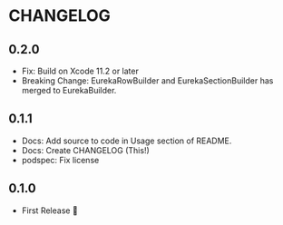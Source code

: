 # CHANGELOG

## 0.2.0

- Fix: Build on Xcode 11.2 or later
- Breaking Change: EurekaRowBuilder and EurekaSectionBuilder has merged to EurekaBuilder.

## 0.1.1

- Docs: Add source to code in Usage section of README.
- Docs: Create CHANGELOG (This!)
- podspec: Fix license

## 0.1.0

- First Release :tada:
